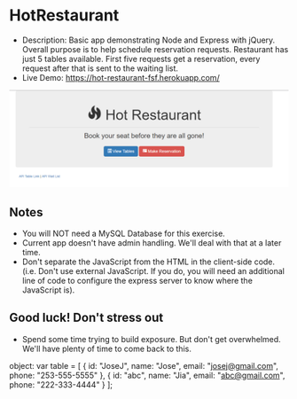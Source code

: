 # HotRestaurant

* Description: Basic app demonstrating Node and Express with jQuery. Overall purpose is to help schedule reservation requests. Restaurant has just 5 tables available. First five requests get a reservation, every request after that is sent to the waiting list.
* Live Demo: <https://hot-restaurant-fsf.herokuapp.com/>

![Hot Restaurant Image](Images/HotRestaurant.png)

## Notes

* You will NOT need a MySQL Database for this exercise.
* Current app doesn't have admin handling. We'll deal with that at a later time.
* Don't separate the JavaScript from the HTML in the client-side code. (i.e. Don't use external JavaScript. If you do, you will need an additional line of code to configure the express server to know where the JavaScript is).

## Good luck! Don't stress out

* Spend some time trying to build exposure. But don't get overwhelmed. We'll have plenty of time to come back to this.

object:
var table = [
  {
    id: "JoseJ",
    name: "Jose",
    email: "josej@gmail.com",
    phone: "253-555-5555"
  },
  {
    id: "abc",
    name: "Jia",
    email: "abc@gmail.com",
    phone: "222-333-4444"
  }
];

